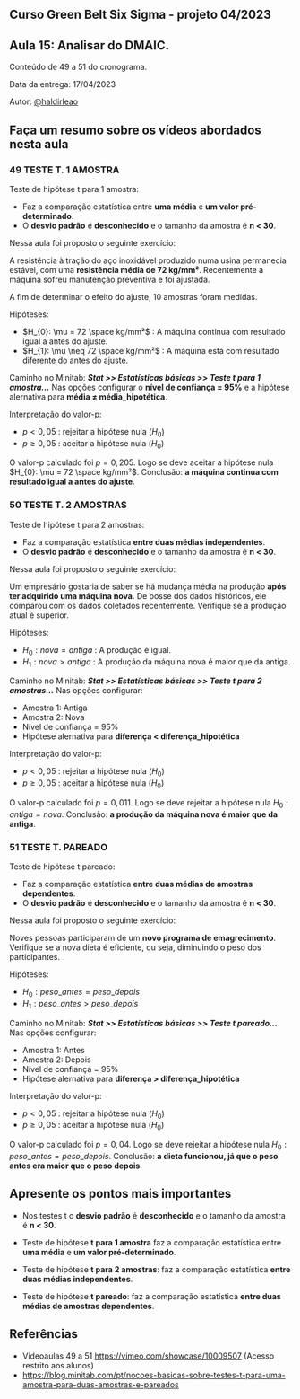 ## Curso Green Belt Six Sigma - projeto 04/2023
## Aula 15: Analisar do DMAIC.

Conteúdo de 49 a 51 do cronograma.

Data da entrega: 17/04/2023

Autor: [@haldirleao](https://github.com/haldirleao)

## Faça um resumo sobre os vídeos abordados nesta aula

### 49 TESTE T. 1 AMOSTRA

Teste de hipótese t para 1 amostra:
- Faz a comparação estatística entre **uma média** e **um valor pré-determinado**.
- O **desvio padrão** é **desconhecido** e o tamanho da amostra é **n < 30**.

Nessa aula foi proposto o seguinte exercício:

A resistência à tração do aço inoxidável produzido numa usina permanecia estável, com uma **resistência média de 72 kg/mm²**. Recentemente a máquina sofreu manutenção preventiva e foi ajustada.

A fim de determinar o efeito do ajuste, 10 amostras foram medidas.

Hipóteses:
- $H_{0}: \mu = 72 \space kg/mm²$ : A máquina continua com resultado igual a antes do ajuste. 
- $H_{1}: \mu \neq 72 \space kg/mm²$ : A máquina está com resultado diferente do antes do ajuste.

Caminho no Minitab: **_Stat >> Estatísticas básicas >> Teste t para 1 amostra..._** Nas opções configurar o **nível de confiança = 95%** e a hipótese alernativa para **média ≠ média_hipotética**.

Interpretação do valor-p:
- $p < 0,05$ : rejeitar a hipótese nula ($H_{0}$)
- $p \ge 0,05$ : aceitar a hipótese nula ($H_{0}$)

O valor-p calculado foi $p = 0,205$. Logo se deve aceitar a hipótese nula $H_{0}: \mu = 72 \space kg/mm²$. Conclusão: **a máquina continua com resultado igual a antes do ajuste**.   

### 50 TESTE T. 2 AMOSTRAS

Teste de hipótese t para 2 amostras:
- Faz a comparação estatística **entre duas médias independentes**.
- O **desvio padrão** é **desconhecido** e o tamanho da amostra é **n < 30**.

Nessa aula foi proposto o seguinte exercício:

Um empresário gostaria de saber se há mudança média na produção **após ter adquirido uma máquina nova**. De posse dos dados históricos, ele comparou com os dados coletados recentemente. Verifique se a produção atual é superior.

Hipóteses:
- $H_{0}: nova = antiga$ : A produção é igual. 
- $H_{1}: nova > antiga$ : A produção da máquina nova é maior que da antiga.

Caminho no Minitab: **_Stat >> Estatísticas básicas >> Teste t para 2 amostras..._** Nas opções configurar:
- Amostra 1: Antiga
- Amostra 2: Nova
- Nível de confiança = 95%
- Hipótese alernativa para **diferença < diferença_hipotética**

Interpretação do valor-p:
- $p < 0,05$ : rejeitar a hipótese nula ($H_{0}$)
- $p \ge 0,05$ : aceitar a hipótese nula ($H_{0}$)

O valor-p calculado foi $p = 0,011$. Logo se deve rejeitar a hipótese nula $H_{0}: antiga = nova$. Conclusão: **a produção da máquina nova é maior que da antiga**.   

### 51 TESTE T. PAREADO

Teste de hipótese t pareado:
- Faz a comparação estatística **entre duas médias de amostras dependentes**.
- O **desvio padrão** é **desconhecido** e o tamanho da amostra é **n < 30**.

Nessa aula foi proposto o seguinte exercício:

Noves pessoas participaram de um **novo programa de emagrecimento**. Verifique se a nova dieta é eficiente, ou seja, diminuindo o peso dos participantes.

Hipóteses:
- $H_{0}: peso\_antes = peso\_depois$
- $H_{1}: peso\_antes > peso\_depois$

Caminho no Minitab: **_Stat >> Estatísticas básicas >> Teste t pareado..._** Nas opções configurar:
- Amostra 1: Antes
- Amostra 2: Depois
- Nível de confiança = 95%
- Hipótese alernativa para **diferença > diferença_hipotética**

Interpretação do valor-p:
- $p < 0,05$ : rejeitar a hipótese nula ($H_{0}$)
- $p \ge 0,05$ : aceitar a hipótese nula ($H_{0}$)

O valor-p calculado foi $p = 0,04$. Logo se deve rejeitar a hipótese nula $H_{0}: peso\_antes = peso\_depois$. Conclusão: **a dieta funcionou, já que o peso antes era maior que o peso depois**.

## Apresente os pontos mais importantes

- Nos testes t o **desvio padrão** é **desconhecido** e o tamanho da amostra é **n < 30**.
- Teste de hipótese **t para 1 amostra** faz a comparação estatística entre **uma média** e **um valor pré-determinado**.
- Teste de hipótese **t para 2 amostras**: faz a comparação estatística **entre duas médias independentes**.

- Teste de hipótese **t pareado**: faz a comparação estatística **entre duas médias de amostras dependentes**.

## Referências
- Videoaulas 49 a 51 https://vimeo.com/showcase/10009507 (Acesso restrito aos alunos)
- https://blog.minitab.com/pt/nocoes-basicas-sobre-testes-t-para-uma-amostra-para-duas-amostras-e-pareados